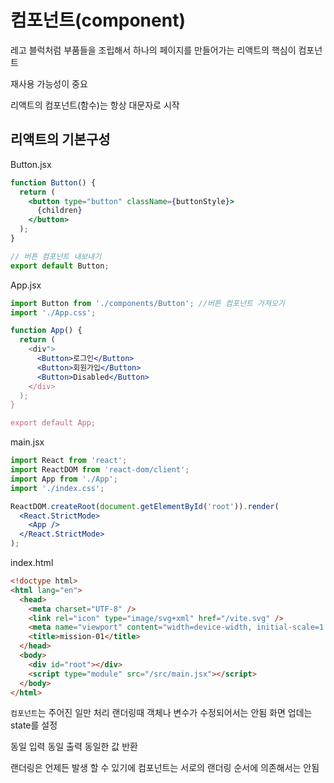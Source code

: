 # 컴포넌트(component)

레고 블럭처럼 부품들을 조립해서 하나의 페이지를 만들어가는 리액트의 핵심이 컴포넌트

재사용 가능성이 중요

리액트의 컴포넌트(함수)는 항상 대문자로 시작

## 리액트의 기본구성

Button.jsx

```jsx
function Button() {
  return (
    <button type="button" className={buttonStyle}>
      {children}
    </button>
  );
}

// 버튼 컴포넌트 내보내기
export default Button;
```

App.jsx

```jsx
import Button from './components/Button'; //버튼 컴포넌트 가져오기
import './App.css';

function App() {
  return (
    <div">
      <Button>로그인</Button>
      <Button>회원가입</Button>
      <Button>Disabled</Button>
    </div>
  );
}

export default App;
```
main.jsx

```jsx
import React from 'react';
import ReactDOM from 'react-dom/client';
import App from './App';
import './index.css';

ReactDOM.createRoot(document.getElementById('root')).render(
  <React.StrictMode>
    <App />
  </React.StrictMode>
);

```

index.html

```html
<!doctype html>
<html lang="en">
  <head>
    <meta charset="UTF-8" />
    <link rel="icon" type="image/svg+xml" href="/vite.svg" />
    <meta name="viewport" content="width=device-width, initial-scale=1.0" />
    <title>mission-01</title>
  </head>
  <body>
    <div id="root"></div>
    <script type="module" src="/src/main.jsx"></script>
  </body>
</html>
```

`컴포넌트`는 주어진 일만 처리 랜더링때 객체나 변수가 수정되어서는 안됨 화면 업데는 state를 설정

동일 입력 동일 출력 동일한 값 반환

랜더링은 언제든 발생 할 수 있기에 컴포넌트는 서로의 랜더링 순서에 의존해서는 안됨